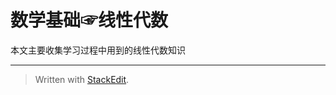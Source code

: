 数学基础☞线性代数
============================

本文主要收集学习过程中用到的线性代数知识

----------
> Written with [StackEdit](https://stackedit.io/).
